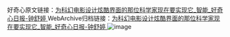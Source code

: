 好奇心原文链接：[为科幻电影设计炫酷界面的那位科学家现在要实现它_智能_好奇心日报-钟舒婷 ](https://www.qdaily.com/articles/10263.html)
WebArchive归档链接：[为科幻电影设计炫酷界面的那位科学家现在要实现它_智能_好奇心日报-钟舒婷 ](http://web.archive.org/web/20190624042046/https://www.qdaily.com/articles/10263.html)
![image](http://ww3.sinaimg.cn/large/007d5XDply1g3vvs8raa4j30u03lge81)